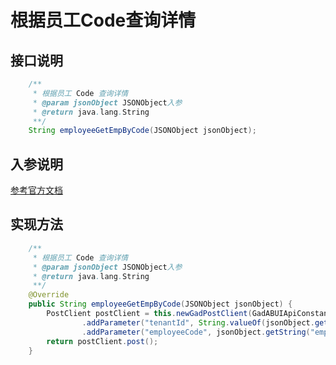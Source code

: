 # 根据员工Code查询详情

## 接口说明
```java
    /**
     * 根据员工 Code 查询详情
     * @param jsonObject JSONObject入参
     * @return java.lang.String
     **/
    String employeeGetEmpByCode(JSONObject jsonObject);
```
## 入参说明
[参考官方文档](https://openplatform-portal.dg-work.cn/#/doc-jsapi?apiType=serverapi&docKey=2294)
## 实现方法
```java
    /**
     * 根据员工 Code 查询详情
     * @param jsonObject JSONObject入参
     * @return java.lang.String
     **/
    @Override
    public String employeeGetEmpByCode(JSONObject jsonObject) {
        PostClient postClient = this.newGadPostClient(GadABUIApiConstants.ABUI_GET_EMPLOYEE_BY_CODE)
                .addParameter("tenantId", String.valueOf(jsonObject.getLong("tenantId")))
                .addParameter("employeeCode", jsonObject.getString("employeeCode"));
        return postClient.post();
    }
```